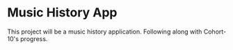 # Music History App

This project will be a music history application.  Following along with Cohort-10's progress.
